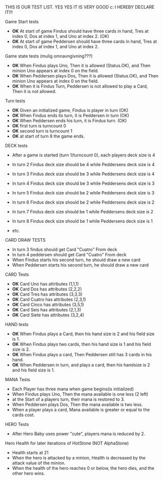 THIS IS OUR TEST LIST. 
YES YES IT IS VERY GOOD c:
I HEREBY DECLARE IT!!!

Game Start tests
* **OK** At start of game Findus should have three cards in hand, Tres at index 0, Dos at index 1, and Uno at index 2. (OK)
* **OK** At start of game Peddersen should have three cards in hand, Tres at index 0, Dos at index 1, and Uno at index 2.

Game state tests (mulig omnavngivning???) 
* **OK** When Findus plays Uno, Then it is allowed (Status.OK),
  and Then minion Uno appears at index 0 on the field.
* **OK** When Peddersen plays Dos, Then it is allowed (Status.OK),
    and Then minion Uno appears at index 0 on the field.
* **OK** When it is Findus Turn, Peddersen is not allowed to play a Card, Then it is not allowed.

Turn tests
* **OK** Given an initialized game, Findus is player in turn (OK)
* **OK** When Findus ends its turn, it is Peddersen in turn (OK)
* **OK** When Peddersen ends his turn, it is Findus turn. (OK)
* **OK** first turn is turncount 0
* **OK** second turn is turncount 1
* **OK** at start of turn 8 the game ends.

DECK tests
* After a game is started (turn 1/turncount 0), each players deck size is 4
* In turn 2 Findus deck size should be 4 while Peddersens deck size is 4
* In turn 3 Findus deck size should be 3 while Peddersens deck size is 4
* In turn 4 Findus deck size should be 3 while Peddersens deck size is 3
* In turn 5 Findus deck size should be 2 while Peddersens deck size is 3
* In turn 6 Findus deck size should be 2 while Peddersens deck size is 2
* In turn 7 Findus deck size should be 1 while Peddersens deck size is 2
* In turn 8 Findus deck size should be 1 while Peddersens deck size is 1

* etc.

CARD DRAW TESTS
* In turn 3 findus should get Card "Cuatro" From deck
* In turn 4 peddersen should get Card "Cuatro" From deck
* When Findus starts his second turn, he should draw a new card
* When Peddersen starts his second turn, he should draw a new card

CARD Tests
* **OK** Card Uno has attributes (1,1,1)
* **OK** Card Dos has attributes (2,2,2)
* **OK** Card Tres has attributes (3,3,3)
* **OK** Card Cuatro has attributes (2,3,1)
* **OK** Card Cinco has attributes (3,5,1)
* **OK** Card Seis has attributes (2,1,3)
* **OK** Card Siete has attributes (3,2,4)

HAND tests
* **OK** When Findus plays a Card, then his hand size is 2 and his field size is 1.
* **OK** When Findus plays two cards, then his hand size is 1 and his field size is 2.
* **OK** When Findus plays a card, Then Peddersen still has 3 cards in his hand.
* **OK** When Peddersen in turn, and plays a card, then his handsize is 2 and his field size is 1.

MANA Tests
* Each Player has three mana when game begins(is initialized)
* When Findus plays Uno, Then the mana available is one less (2 left)
* at the Start of a players turn, their mana is restored to 3.
* When Peddersen plays Dos, Then the mana available is two less.
* When a player plays a card, Mana available is greater or equal to the cards cost.

HERO Tests
* After Hero Baby uses power "cute", players mana is reduced by 2.

Hero Health for later iterations of HotStone (NOT AlphaStone)
* Health starts at 21
* When the hero is attacked by a minion, Health is decreased by the attack value of the minion.
* When the health of the hero reaches 0 or below, the hero dies, and the other hero wins.